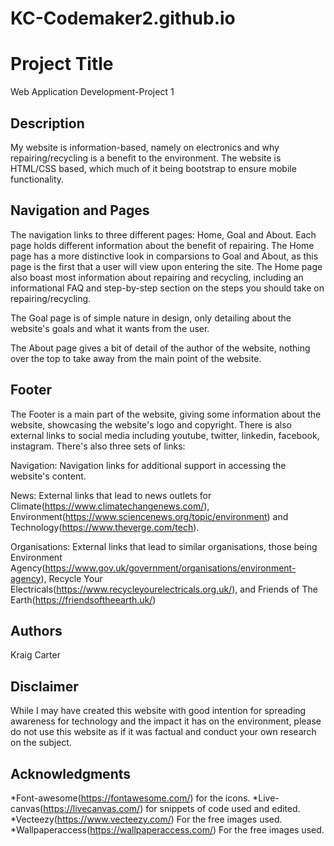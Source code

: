 # KC-Codemaker2.github.io

# Project Title

Web Application Development-Project 1

## Description

My website is information-based, namely on electronics and why repairing/recycling is a benefit to the environment. The website is HTML/CSS based, which much of it being bootstrap to ensure mobile functionality. 

## Navigation and Pages

The navigation links to three different pages: Home, Goal and About. Each page holds different information about the benefit of repairing. The Home page has a more distinctive look in comparsions to Goal and About, as this page is the first that a user will view upon entering the site. The Home page also boast most information about repairing and recycling, including an informational FAQ and step-by-step section on the steps you should take on repairing/recycling.

The Goal page is of simple nature in design, only detailing about the website's goals and what it wants from the user.

The About page gives a bit of detail of the author of the website, nothing over the top to take away from the main point of the website.

## Footer

The Footer is a main part of the website, giving some information about the website, showcasing the website's logo and copyright. There is also external links to social media including youtube, twitter, linkedin, facebook, instagram. There's also three sets of links:

Navigation: Navigation links for additional support in accessing the website's content.

News: External links that lead to news outlets for Climate(https://www.climatechangenews.com/), Environment(https://www.sciencenews.org/topic/environment) and Technology(https://www.theverge.com/tech).

Organisations: External links that lead to similar organisations, those being Environment Agency(https://www.gov.uk/government/organisations/environment-agency), Recycle Your Electricals(https://www.recycleyourelectricals.org.uk/), and Friends of The Earth(https://friendsoftheearth.uk/)

## Authors

Kraig Carter

## Disclaimer

While I may have created this website with good intention for spreading awareness for technology and the impact it has on the environment, please do not use this website as if it was factual and conduct your own research on the subject.

## Acknowledgments

*Font-awesome(https://fontawesome.com/) for the icons.
*Live-canvas(https://livecanvas.com/) for snippets of code used and edited.
*Vecteezy(https://www.vecteezy.com/) For the free images used.
*Wallpaperaccess(https://wallpaperaccess.com/) For the free images used.

